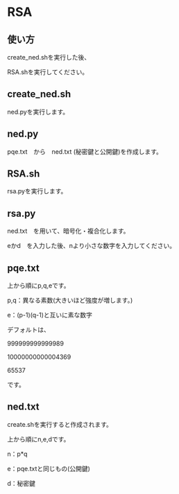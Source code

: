 # RSA

## 使い方

create_ned.shを実行した後、

RSA.shを実行してください。

## create_ned.sh

ned.pyを実行します。

## ned.py

pqe.txt　から　ned.txt (秘密鍵と公開鍵)を作成します。

## RSA.sh

rsa.pyを実行します。

## rsa.py

ned.txt　を用いて、暗号化・複合化します。

eかd　を入力した後、nより小さな数字を入力してください。

## pqe.txt

上から順にp,q,eです。

p,q：異なる素数(大きいほど強度が増します。)

e：(p-1)(q-1)と互いに素な数字

デフォルトは、

999999999999989

10000000000004369

65537

です。

## ned.txt

create.shを実行すると作成されます。

上から順にn,e,dです。

n：p*q

e：pqe.txtと同じもの(公開鍵)

d：秘密鍵
